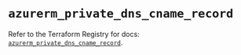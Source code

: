 # `azurerm_private_dns_cname_record`

Refer to the Terraform Registry for docs: [`azurerm_private_dns_cname_record`](https://registry.terraform.io/providers/hashicorp/azurerm/4.10.0/docs/resources/private_dns_cname_record).

